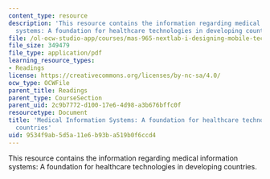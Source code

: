 ```yaml
---
content_type: resource
description: 'This resource contains the information regarding medical information
  systems: A foundation for healthcare technologies in developing countries.'
file: /ol-ocw-studio-app/courses/mas-965-nextlab-i-designing-mobile-technologies-for-the-next-billion-users-fall-2008/9534f9ab5d5a11e6b93ba519b0f6ccd4_MITMAS_965F08_clifford2008.pdf
file_size: 349479
file_type: application/pdf
learning_resource_types:
- Readings
license: https://creativecommons.org/licenses/by-nc-sa/4.0/
ocw_type: OCWFile
parent_title: Readings
parent_type: CourseSection
parent_uid: 2c9b7772-d100-17e6-4d98-a3b676bffc0f
resourcetype: Document
title: 'Medical Information Systems: A foundation for healthcare technologies in developing
  countries'
uid: 9534f9ab-5d5a-11e6-b93b-a519b0f6ccd4
---
```

This resource contains the information regarding medical information systems: A foundation for healthcare technologies in developing countries.